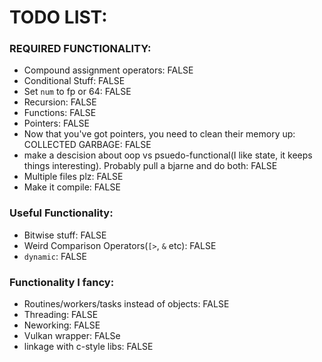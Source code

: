 # TODO LIST:
### REQUIRED FUNCTIONALITY:
- Compound assignment operators: FALSE
- Conditional Stuff: FALSE
- Set `num` to fp or 64: FALSE
- Recursion: FALSE
- Functions: FALSE 
- Pointers: FALSE
- Now that you've got pointers, you need to clean their memory up: COLLECTED GARBAGE: FALSE
- make a descision about oop vs psuedo-functional(I like state, it keeps things interesting). Probably pull a bjarne and do both: FALSE
- Multiple files plz: FALSE
- Make it compile: FALSE

### Useful Functionality:
- Bitwise stuff: FALSE
- Weird Comparison Operators(`[>`, `&` etc): FALSE
- `dynamic`: FALSE

### Functionality I fancy:
- Routines/workers/tasks instead of objects: FALSE
- Threading: FALSE
- Neworking: FALSE
- Vulkan wrapper: FALSe
- linkage with c-style libs: FALSE